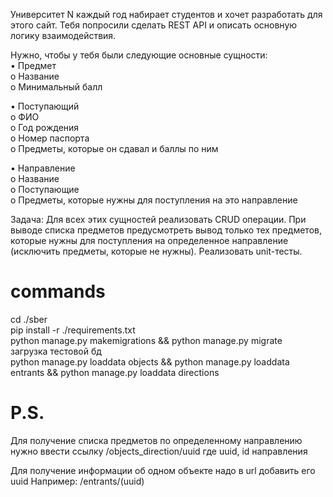 Университет N каждый год набирает студентов и хочет разработать для этого сайт. Тебя попросили сделать REST API и описать основную логику взаимодействия.

Нужно, чтобы у тебя были следующие основные сущности: \
•	Предмет \
o	Название \
o	Минимальный балл
 
•	Поступающий \
o	ФИО \
o	Год рождения \
o	Номер паспорта \
o	Предметы, которые он сдавал и баллы по ним 

•	Направление \
o	Название \
o	Поступающие \
o	Предметы, которые нужны для поступления на это направление
 
Задача:
Для всех этих сущностей реализовать CRUD операции.
При выводе списка предметов предусмотреть вывод только тех предметов, которые нужны для поступления на определенное направление (исключить предметы, которые не нужны).
Реализовать unit-тесты.

# commands
cd ./sber \
pip install -r ./requirements.txt \
python manage.py makemigrations && python manage.py migrate \
загрузка тестовой бд \
python manage.py loaddata objects &&
python manage.py loaddata entrants &&
python manage.py loaddata directions

# P.S.
Для получение списка предметов по определенному направлению
нужно ввести ссылку /objects_direction/uuid
где uuid, id направления

Для получение информации об одном объекте надо в url добавить его uuid
Например: /entrants/(uuid) 